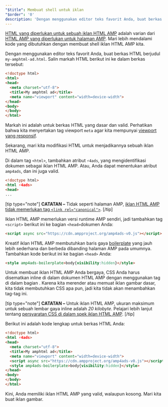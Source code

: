 ```yaml
---
"$title": Membuat shell untuk iklan
"$order": '0'
description: 'Dengan menggunakan editor teks favorit Anda, buat berkas HTML berjudul my-amphtml-ad.html. Salin markah HTML berikut ini ke dalam berkas tersebut: ...'
---
```


[HTML yang diperlukan untuk sebuah iklan HTML AMP](../../../../documentation/guides-and-tutorials/learn/a4a_spec.md) adalah varian dari [HTML AMP yang diperlukan untuk halaman AMP](../../../../documentation/guides-and-tutorials/learn/spec/amphtml.md). Mari lebih mendalami kode yang dibutuhkan dengan membuat shell iklan HTML AMP kita.

Dengan menggunakan editor teks favorit Anda, buat berkas HTML berjudul <code>my-amphtml-ad.html</code>. Salin markah HTML berikut ini ke dalam berkas tersebut:

```html
<!doctype html>
<html>
<head>
  <meta charset="utf-8">
  <title>My amphtml ad</title>
  <meta name="viewport" content="width=device-width">
</head>
<body>
</body>
</html>
```

Markah ini adalah untuk berkas HTML yang dasar dan valid. Perhatikan bahwa kita menyertakan tag viewport `meta` agar kita mempunyai [viewport yang responsif](../../../../documentation/guides-and-tutorials/develop/style_and_layout/responsive_design.md#controlling-the-viewport).

Sekarang, mari kita modifikasi HTML untuk menjadikannya sebuah iklan HTML AMP.

Di dalam tag `<html>`, tambahkan atribut `⚡4ads`, yang mengidentifikasi dokumen sebagai iklan HTML AMP. Atau, Anda dapat menentukan atribut `amp4ads`, dan ini juga valid.

```html
<!doctype html>
<html ⚡4ads>
<head>
...
```

[tip type="note"] **CATATAN –**  Tidak seperti halaman AMP, [iklan HTML AMP tidak memerlukan tag `<link rel="canonical">`](../../../../documentation/guides-and-tutorials/learn/a4a_spec.md#amphtml-ad-format-rules). [/tip]

Iklan HTML AMP memerlukan versi runtime AMP sendiri, jadi tambahkan tag `<script>` berikut ini ke bagian `<head>`dokumen Anda:

```html
<script async src="https://cdn.ampproject.org/amp4ads-v0.js"></script>
```

Kreatif iklan HTML AMP membutuhkan baris gaya [boilerplate](../../../../documentation/guides-and-tutorials/learn/a4a_spec.md#boilerplate) yang jauh lebih sederhana dan berbeda dibanding halaman AMP pada umumnya. Tambahkan kode berikut ini ke bagian `<head>` Anda:

```html
<style amp4ads-boilerplate>body{visibility:hidden}</style>
```

Untuk membuat iklan HTML AMP Anda bergaya, CSS Anda harus disematkan inline di dalam dokumen HTML AMP dengan menggunakan tag <code><style amp-custom></style> </code>di dalam bagian <code><head></code>. Karena kita merender atau memuat iklan gambar dasar, kita tidak membutuhkan CSS apa pun, jadi kita tidak akan menambahkan tag-tag ini.

[tip type="note"] **CATATAN –** Untuk iklan HTML AMP, ukuran maksimum untuk sebuah lembar gaya inline adalah *20 kilobyte*. Pelajari lebih lanjut tentang [persyaratan CSS di dalam spek iklan HTML AMP](../../../../documentation/guides-and-tutorials/learn/a4a_spec.md#css). [/tip]

Berikut ini adalah kode lengkap untuk berkas HTML Anda:

```html
<!doctype html>
<html ⚡4ads>
<head>
  <meta charset="utf-8">
  <title>My amphtml ad</title>
  <meta name="viewport" content="width=device-width">
  <script async src="https://cdn.ampproject.org/amp4ads-v0.js"></script>
  <style amp4ads-boilerplate>body{visibility:hidden}</style>
</head>
<body>
</body>
</html>
```

Kini, Anda memiliki iklan HTML AMP yang valid, walaupun kosong. Mari kita buat iklan gambar.
